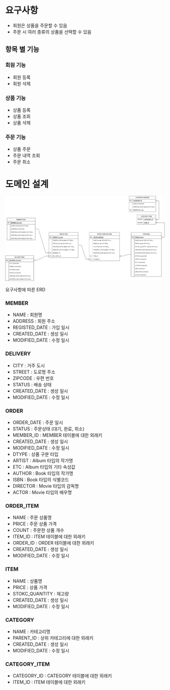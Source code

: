# 요구사항

- 회원은 상품을 주문할 수 있음
- 주문 시 여러 종류의 상품을 선택할 수 있음

## 항목 별 기능

### 회원 기능

- 회원 등록
- 회원 삭제

### 상품 기능

- 상품 등록
- 상품 조회
- 상품 삭제

### 주문 기능

- 상품 주문
- 주문 내역 조회
- 주문 취소

# 도메인 설계

![요구사항에 따른 ERD](documents/jpa-example01.png)

요구사항에 따른 ERD

### MEMBER

- NAME : 회원명
- ADDRESS : 회원 주소
- REGISTED_DATE : 가입 일시
- CREATED_DATE : 생성 일시
- MODIFIED_DATE : 수정 일시

### DELIVERY

- CITY : 거주 도시
- STREET : 도로명 주소
- ZIPCODE : 우편 번호
- STATUS : 배송 상태
- CREATED_DATE : 생성 일시
- MODIFIED_DATE : 수정 일시

### ORDER

- ORDER_DATE : 주문 일시
- STATUS : 주문상태 (대기, 완료, 취소)
- MEMBER_ID : MEMBER 테이블에 대한 외래키
- CREATED_DATE : 생성 일시
- MODIFIED_DATE : 수정 일시
- DTYPE : 상품 구분 타입
- ARTIST : Album 타입의 작가명
- ETC : Album 타입의 기타 속성값
- AUTHOR : Book 타입의 작가명
- ISBN : Book 타입의 식별코드
- DIRECTOR : Movie 타입의 감독명
- ACTOR : Movie 타입의 배우명

### ORDER_ITEM

- NAME : 주문 상품명
- PRICE : 주문 상품 가격
- COUNT : 주문한 상품 개수
- ITEM_ID : ITEM 테이블에 대한 외래키
- ORDER_ID : ORDER 테이블에 대한 외래키
- CREATED_DATE : 생성 일시
- MODIFIED_DATE : 수정 일시

### ITEM

- NAME : 상품명
- PRICE : 상품 가격
- STOKC_QUANTITY : 재고량
- CREATED_DATE : 생성 일시
- MODIFIED_DATE : 수정 일시

### CATEGORY

- NAME : 카테고리명
- PARENT_ID : 상위 카테고리에 대한 외래키
- CREATED_DATE : 생성 일시
- MODIFIED_DATE : 수정 일시

### CATEGORY_ITEM

- CATEGORY_ID : CATEGORY 테이블에 대한 외래키
- ITEM_ID : ITEM 테이블에 대한 외래키